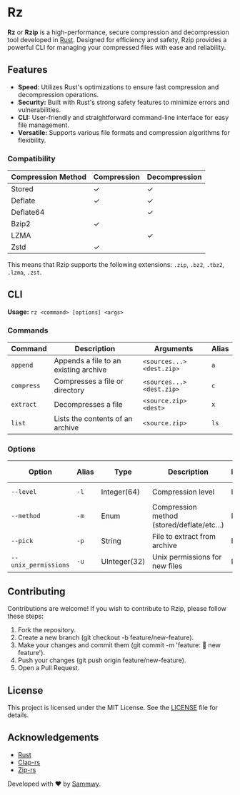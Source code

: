 # Rz

**Rz** or **Rzip** is a high-performance, secure compression and decompression tool developed in [Rust](https://rust-lang.org/). Designed for efficiency and safety, Rzip provides a powerful CLI for managing your compressed files with ease and reliability.

## Features

- **Speed**: Utilizes Rust's optimizations to ensure fast compression and decompression operations.
- **Security:** Built with Rust's strong safety features to minimize errors and vulnerabilities.
- **CLI:** User-friendly and straightforward command-line interface for easy file management.
- **Versatile:** Supports various file formats and compression algorithms for flexibility.

### Compatibility

| Compression Method | Compression | Decompression |
| ------------------ | ----------- | ------------- |
| Stored             | ✓           | ✓             |
| Deflate            | ✓           | ✓             |
| Deflate64          |             | ✓             |
| Bzip2              | ✓           |               |
| LZMA               |             | ✓             |
| Zstd               | ✓           |               |

This means that Rzip supports the following extensions:
`.zip`, `.bz2`, `.tbz2`, `.lzma`, `.zst`.

## CLI

**Usage:** `rz <command> [options] <args>`

### Commands

| Command | Description | Arguments | Alias |
| ------- | ----------- | --------- | ----- |
| `append` | Appends a file to an existing archive | `<sources...> <dest.zip>` | `a` |
| `compress` | Compresses a file or directory |`<sources...> <dest.zip>` | `c` |
| `extract` | Decompresses a file | `<source.zip> <dest>` | `x` |
| `list` | Lists the contents of an archive | `<source.zip>` | `ls` |

### Options

| Option | Alias | Type | Description | Required | On command |
| ------ | ----- | ---- | ----------- | -------- | ---------- |
| `--level` | `-l` | Integer(64) | Compression level | No | `append`, `compress` |
| `--method` | `-m` | Enum | Compression method (stored/deflate/etc...) | No | `append`, `compress` |
| `--pick` | `-p` | String | File to extract from archive | No | `extract`, `list` |
| `--unix_permissions` | `-u` | UInteger(32) | Unix permissions for new files | No | `compress` |

## Contributing

Contributions are welcome! If you wish to contribute to Rzip, please follow these steps:

1. Fork the repository.
2. Create a new branch (git checkout -b feature/new-feature).
3. Make your changes and commit them (git commit -m 'feature: 🌱 new feature').
4. Push your changes (git push origin feature/new-feature).
5. Open a Pull Request.

## License

This project is licensed under the MIT License. See the [LICENSE](LICENSE) file for details.

## Acknowledgements

- [Rust](https://rust-lang.org/)
- [Clap-rs](https://github.com/clap-rs/clap)
- [Zip-rs](https://github.com/zip-rs/zip2)

Developed with ❤️ by [Sammwy](https://github.com/sammwyy).
